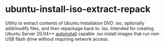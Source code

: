 # ubuntu-install-iso-extract-repack
Utility to extract contents of Ubuntu Installation DVD .iso, optionally add/modify files, and then repackage back to .iso. Intended for creating Ubuntu Server 20.04++ [autoinstall](https://ubuntu.com/server/docs/install/autoinstall) capable .iso install images that run rom USB flash drive without requiring network access. 
